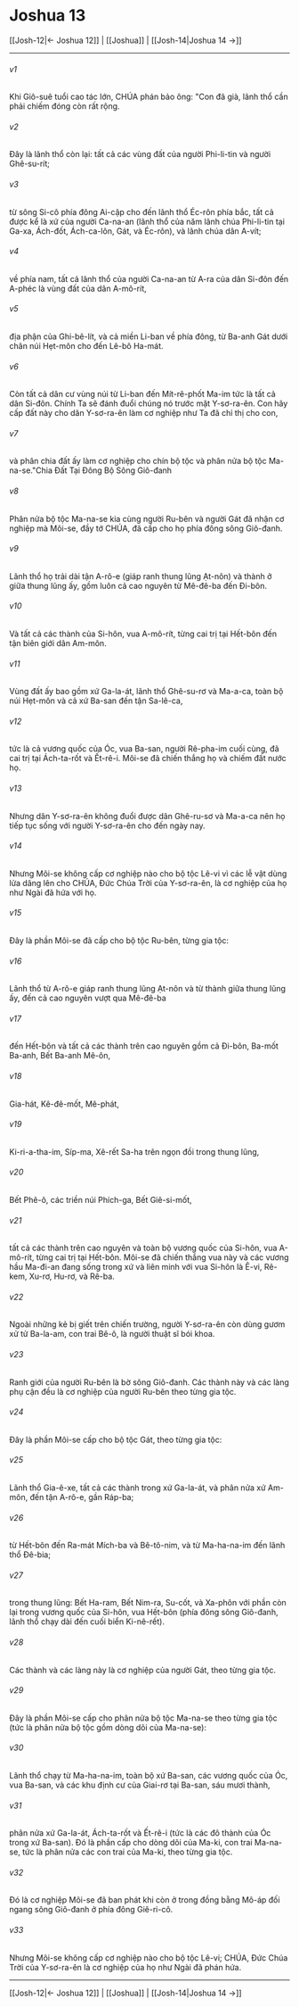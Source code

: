 # Joshua 13

[[Josh-12|← Joshua 12]] | [[Joshua]] | [[Josh-14|Joshua 14 →]]
***



###### v1 
Khi Giô-suê tuổi cao tác lớn, CHÚA phán bảo ông: "Con đã già, lãnh thổ cần phải chiếm đóng còn rất rộng. 

###### v2 
Đây là lãnh thổ còn lại: tất cả các vùng đất của người Phi-li-tin và người Ghê-su-rít; 

###### v3 
từ sông Si-cô phía đông Ai-cập cho đến lãnh thổ Éc-rôn phía bắc, tất cả được kể là xứ của người Ca-na-an (lãnh thổ của năm lãnh chúa Phi-li-tin tại Ga-xa, Ách-đốt, Ách-ca-lôn, Gát, và Éc-rôn), và lãnh chúa dân A-vít; 

###### v4 
về phía nam, tất cả lãnh thổ của người Ca-na-an từ A-ra của dân Si-đôn đến A-phéc là vùng đất của dân A-mô-rít, 

###### v5 
địa phận của Ghi-bê-lít, và cả miền Li-ban về phía đông, từ Ba-anh Gát dưới chân núi Hẹt-môn cho đến Lê-bô Ha-mát. 

###### v6 
Còn tất cả dân cư vùng núi từ Li-ban đến Mít-rê-phốt Ma-im tức là tất cả dân Si-đôn. Chính Ta sẽ đánh đuổi chúng nó trước mặt Y-sơ-ra-ên. Con hãy cấp đất này cho dân Y-sơ-ra-ên làm cơ nghiệp như Ta đã chỉ thị cho con, 

###### v7 
và phân chia đất ấy làm cơ nghiệp cho chín bộ tộc và phân nửa bộ tộc Ma-na-se."Chia Đất Tại Đông Bộ Sông Giô-đanh 

###### v8 
Phân nửa bộ tộc Ma-na-se kia cùng người Ru-bên và người Gát đã nhận cơ nghiệp mà Môi-se, đầy tớ CHÚA, đã cấp cho họ phía đông sông Giô-đanh. 

###### v9 
Lãnh thổ họ trải dài tận A-rô-e (giáp ranh thung lũng Ạt-nôn) và thành ở giữa thung lũng ấy, gồm luôn cả cao nguyên từ Mê-đê-ba đến Đi-bôn. 

###### v10 
Và tất cả các thành của Si-hôn, vua A-mô-rít, từng cai trị tại Hết-bôn đến tận biên giới dân Am-môn. 

###### v11 
Vùng đất ấy bao gồm xứ Ga-la-át, lãnh thổ Ghê-su-rơ và Ma-a-ca, toàn bộ núi Hẹt-môn và cả xứ Ba-san đến tận Sa-lê-ca, 

###### v12 
tức là cả vương quốc của Óc, vua Ba-san, người Rê-pha-im cuối cùng, đã cai trị tại Ách-ta-rốt và Ết-rê-i. Môi-se đã chiến thắng họ và chiếm đất nước họ. 

###### v13 
Nhưng dân Y-sơ-ra-ên không đuổi được dân Ghê-ru-sơ và Ma-a-ca nên họ tiếp tục sống với người Y-sơ-ra-ên cho đến ngày nay. 

###### v14 
Nhưng Môi-se không cấp cơ nghiệp nào cho bộ tộc Lê-vi vì các lễ vật dùng lửa dâng lên cho CHÚA, Đức Chúa Trời của Y-sơ-ra-ên, là cơ nghiệp của họ như Ngài đã hứa với họ. 

###### v15 
Đây là phần Môi-se đã cấp cho bộ tộc Ru-bên, từng gia tộc: 

###### v16 
Lãnh thổ từ A-rô-e giáp ranh thung lũng Ạt-nôn và từ thành giữa thung lũng ấy, đến cả cao nguyên vượt qua Mê-đê-ba 

###### v17 
đến Hết-bôn và tất cả các thành trên cao nguyên gồm cả Đi-bôn, Ba-mốt Ba-anh, Bết Ba-anh Mê-ôn, 

###### v18 
Gia-hát, Kê-đê-mốt, Mê-phát, 

###### v19 
Ki-ri-a-tha-im, Síp-ma, Xê-rết Sa-ha trên ngọn đồi trong thung lũng, 

###### v20 
Bết Phê-ô, các triền núi Phích-ga, Bết Giê-si-mốt, 

###### v21 
tất cả các thành trên cao nguyên và toàn bộ vương quốc của Si-hôn, vua A-mô-rít, từng cai trị tại Hết-bôn. Môi-se đã chiến thắng vua này và các vương hầu Ma-đi-an đang sống trong xứ và liên minh với vua Si-hôn là Ê-vi, Rê-kem, Xu-rơ, Hu-rơ, và Rê-ba. 

###### v22 
Ngoài những kẻ bị giết trên chiến trường, người Y-sơ-ra-ên còn dùng gươm xử tử Ba-la-am, con trai Bê-ô, là người thuật sĩ bói khoa. 

###### v23 
Ranh giới của người Ru-bên là bờ sông Giô-đanh. Các thành này và các làng phụ cận đều là cơ nghiệp của người Ru-bên theo từng gia tộc. 

###### v24 
Đây là phần Môi-se cấp cho bộ tộc Gát, theo từng gia tộc: 

###### v25 
Lãnh thổ Gia-ê-xe, tất cả các thành trong xứ Ga-la-át, và phân nửa xứ Am-môn, đến tận A-rô-e, gần Ráp-ba; 

###### v26 
từ Hết-bôn đến Ra-mát Mích-ba và Bê-tô-nim, và từ Ma-ha-na-im đến lãnh thổ Đê-bia; 

###### v27 
trong thung lũng: Bết Ha-ram, Bết Nim-ra, Su-cốt, và Xa-phôn với phần còn lại trong vương quốc của Si-hôn, vua Hết-bôn (phía đông sông Giô-đanh, lãnh thổ chạy dài đến cuối biển Ki-nê-rết). 

###### v28 
Các thành và các làng này là cơ nghiệp của người Gát, theo từng gia tộc. 

###### v29 
Đây là phần Môi-se cấp cho phân nửa bộ tộc Ma-na-se theo từng gia tộc (tức là phân nửa bộ tộc gồm dòng dõi của Ma-na-se): 

###### v30 
Lãnh thổ chạy từ Ma-ha-na-im, toàn bộ xứ Ba-san, các vương quốc của Óc, vua Ba-san, và các khu định cư của Giai-rơ tại Ba-san, sáu mươi thành, 

###### v31 
phân nửa xứ Ga-la-át, Ách-ta-rốt và Ết-rê-i (tức là các đô thành của Óc trong xứ Ba-san). Đó là phần cấp cho dòng dõi của Ma-ki, con trai Ma-na-se, tức là phân nửa các con trai của Ma-ki, theo từng gia tộc. 

###### v32 
Đó là cơ nghiệp Môi-se đã ban phát khi còn ở trong đồng bằng Mô-áp đối ngang sông Giô-đanh ở phía đông Giê-ri-cô. 

###### v33 
Nhưng Môi-se không cấp cơ nghiệp nào cho bộ tộc Lê-vi; CHÚA, Đức Chúa Trời của Y-sơ-ra-ên là cơ nghiệp của họ như Ngài đã phán hứa.

***
[[Josh-12|← Joshua 12]] | [[Joshua]] | [[Josh-14|Joshua 14 →]]
